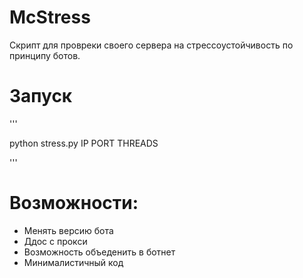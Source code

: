 # McStress
Скрипт для провреки своего сервера на стрессоустойчивость по принципу ботов. 

# Запуск
'''

python stress.py IP PORT THREADS

'''

# Возможности:
 - Менять версию бота
 - Ддос с прокси
 - Возможность объеденить в ботнет
 - Минималистичный код
